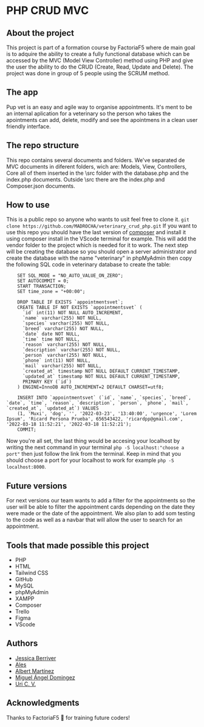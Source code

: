 # PHP CRUD MVC

## About the project
This project is part of a formation course by FactoriaF5 where de main goal is to adquire the ability to create a fully functional database which can be accessed by the MVC (Model View Controller) method using PHP and give the user the ability to do the CRUD (Create, Read, Update and Delete).
The project was done in group of 5 people using the SCRUM method.

## The app
Pup vet is an easy and agile way to organise appointments. It's ment to be an internal aplication for a veterinary so the person who takes the apointments can add, delete, modify and see the apointmens in a clean user friendly interface.

## The repo structure
This repo contains several documents and folders. We've separated de MVC documents in diferent folders, wich are: Models, View, Controllers, Core all of them inserted in the \src folder with the database.php and the index.php documents.
Outside \src there are the index.php and Composer.json documents.

## How to use
This is a public repo so anyone who wants to usit feel free to clone it.
`git clone https://github.com/MADROCHA/veterinary_crud_php.git`
If you want to use this repo you should have the last version of [composer](https://getcomposer.org/ "composer") and install it using composer install in the VScode terminal for example. 
This will add the vendor folder to the project which is needed for it to work. 
The next step will be creating the database so you should open a server administrator and create the database with the name "veterinary" in phpMyAdmin then copy the following SQL code in veterinary database to create the table:
```
    SET SQL_MODE = "NO_AUTO_VALUE_ON_ZERO";
    SET AUTOCOMMIT = 0;
    START TRANSACTION;
    SET time_zone = "+00:00";
    
    DROP TABLE IF EXISTS `appointmentsvet`;
    CREATE TABLE IF NOT EXISTS `appointmentsvet` (
      `id` int(11) NOT NULL AUTO_INCREMENT,
      `name` varchar(255) NOT NULL,
      `species` varchar(255) NOT NULL,
      `breed` varchar(255) NOT NULL,
      `date` date NOT NULL,
      `time` time NOT NULL,
      `reason` varchar(255) NOT NULL,
      `description` varchar(255) NOT NULL,
      `person` varchar(255) NOT NULL,
      `phone` int(11) NOT NULL,
      `mail` varchar(255) NOT NULL,
      `created_at` timestamp NOT NULL DEFAULT CURRENT_TIMESTAMP,
      `updated_at` timestamp NOT NULL DEFAULT CURRENT_TIMESTAMP,
      PRIMARY KEY (`id`)
    ) ENGINE=InnoDB AUTO_INCREMENT=2 DEFAULT CHARSET=utf8;
    
    INSERT INTO `appointmentsvet` (`id`, `name`, `species`, `breed`, `date`, `time`, `reason`, `description`, `person`, `phone`, `mail`, `created_at`, `updated_at`) VALUES
    (1, 'Muxi', 'dog', '', '2022-03-23', '13:40:00', 'urgence', 'Lorem Ipsum', 'Ricard Persona Prueba', 656543422, 'ricardpp@gmail.com', '2022-03-18 11:52:21', '2022-03-18 11:52:21');
    COMMIT;
```

Now you're all set, the last thing would be accesing your localhost by writing the next command in your terminal `php -S localhost:"choose a port"` then just follow the link from the terminal.
Keep in mind that you should choose a port for your localhost to work for example `php -S localhost:8000`.

## Future versions
For next versions our team wants to add a filter for the appointments so the user will be able to filter the appointment cards depending on the date they were made or the date of the appointment.
We also plan to add som testing to the code as well as a navbar that will allow the user to search for an appointment.

## Tools that made possible this project
- PHP
- HTML
- Tailwind CSS
- GitHub
- MySQL
- phpMyAdmin
- XAMPP
- Composer
- Trello
- Figma
- VScode

## Authors
- [Jessica Berriver](https://github.com/itsberriver "Jessica Mejia GitHub profile")
- [Ales](https://github.com/aleswebgit "Ales GitHub profile") 
- [Albert Martínez](https://github.com/QuercusJS "Albert Martínez GitHub profile")
- [Miguel Ángel Domingez](https://github.com/MADROCHA "Miguel Ángel Domingez GitHub profile")
- [Uri C. V.](https://github.com/UriCV "Uri C. V. GitHub profile")

## Acknowledgments
Thanks to FactoriaF5 🧡 for training future coders!
